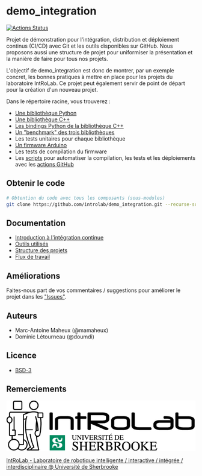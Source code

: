# demo_integration

[![Actions Status](https://github.com/introlab/demo_integration/actions/workflows/build_test_and_release.yml/badge.svg)](https://github.com/introlab/demo_integration/actions)

Projet de démonstration pour l'intégration, distribution et déploiement continus (CI/CD) avec Git et les outils disponibles sur GitHub. Nous proposons aussi une structure de projet pour uniformiser la présentation et la manière de faire pour tous nos projets.

L'objectif de demo_integration est donc de montrer, par un exemple concret, les bonnes pratiques à mettre en place pour les projets du laboratoire IntRoLab. Ce projet peut également servir de point de départ pour la création d'un nouveau projet.

Dans le répertoire racine, vous trouverez :

* [Une bibliothèque Python](library/pycount)
* [Une bibliothèque C++](library/cppcount)
* [Les bindings Python de la bibliothèque C++](library/cppcount/cppcount/python)
* [Un "benchmark" des trois bibliothèques](library/benchmarks)
* Les tests unitaires pour chaque bibliothèque
* [Un firmware Arduino](firmware)
* Les tests de compilation du firmware
* Les [scripts](.github/workflows) pour automatiser la compilation, les tests et les déploiements avec les [actions GitHub](https://docs.github.com/en/actions)

## Obtenir le code

```bash
# Obtention du code avec tous les composants (sous-modules)
git clone https://github.com/introlab/demo_integration.git --recurse-submodules
```

## Documentation

* [Introduction à l'intégration continue](docs/Introduction_Integration_Continue.md)
* [Outils utilisés](docs/Outils.md)
* [Structure des projets](docs/Structure_Projet.md)
* [Flux de travail](docs/Flux_Travail.md)

## Améliorations

Faites-nous part de vos commentaires / suggestions pour améliorer le projet dans les ["Issues"](https://github.com/introlab/demo_integration/issues).

## Auteurs

* Marc-Antoine Maheux (@mamaheux)
* Dominic Létourneau (@doumdi)

## Licence

* [BSD-3](LICENSE)

## Remerciements

![IntRoLab](docs/IntRoLab.png)

[IntRoLab - Laboratoire de robotique intelligente / interactive / intégrée / interdisciplinaire @ Université de Sherbrooke](https://introlab.3it.usherbrooke.ca)

